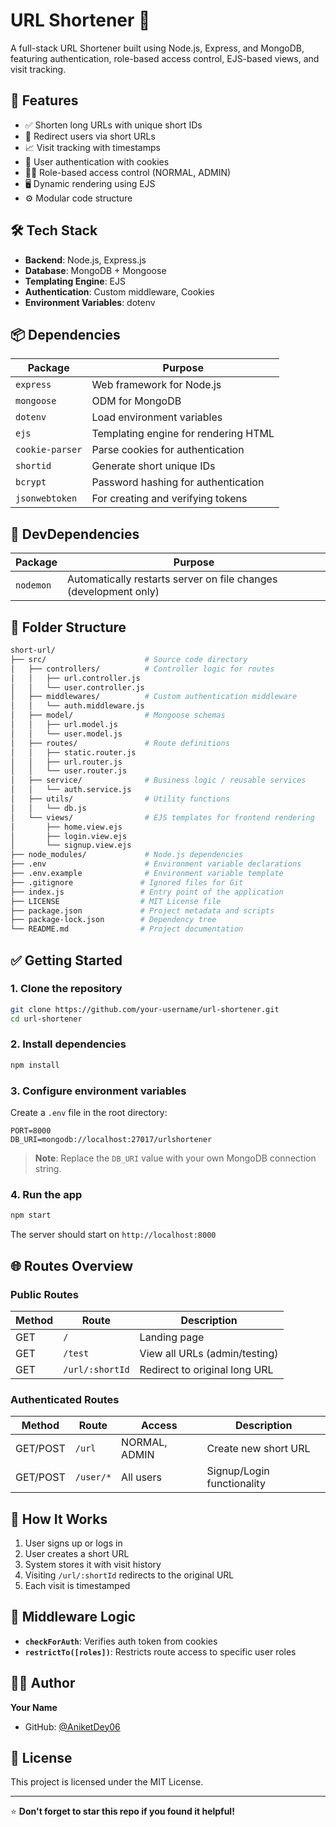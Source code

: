 # URL Shortener 🔗

A full-stack URL Shortener built using Node.js, Express, and MongoDB, featuring authentication, role-based access control, EJS-based views, and visit tracking.

## 🚀 Features

- ✅ Shorten long URLs with unique short IDs
- 🔁 Redirect users via short URLs
- 📈 Visit tracking with timestamps
- 🔐 User authentication with cookies
- 🧑‍💼 Role-based access control (NORMAL, ADMIN)
- 🖥️ Dynamic rendering using EJS
- ⚙️ Modular code structure

## 🛠️ Tech Stack

- **Backend**: Node.js, Express.js
- **Database**: MongoDB + Mongoose
- **Templating Engine**: EJS
- **Authentication**: Custom middleware, Cookies
- **Environment Variables**: dotenv

## 📦 Dependencies

| Package          | Purpose                                      |
|------------------|----------------------------------------------|
| `express`        | Web framework for Node.js                    |
| `mongoose`       | ODM for MongoDB                              |
| `dotenv`         | Load environment variables                   |
| `ejs`            | Templating engine for rendering HTML         |
| `cookie-parser`  | Parse cookies for authentication             |
| `shortid`        | Generate short unique IDs                    |
| `bcrypt`         | Password hashing for authentication          |
| `jsonwebtoken`   | For creating and verifying tokens            |

## 🧪 DevDependencies

| Package     | Purpose                                                    |
|-------------|------------------------------------------------------------|
| `nodemon`   | Automatically restarts server on file changes (development only) |

## 📂 Folder Structure

```bash
short-url/
├── src/                      # Source code directory
│   ├── controllers/          # Controller logic for routes
│   │   ├── url.controller.js
│   │   └── user.controller.js
│   ├── middlewares/          # Custom authentication middleware
│   │   └── auth.middleware.js
│   ├── model/                # Mongoose schemas
│   │   ├── url.model.js
│   │   └── user.model.js
│   ├── routes/               # Route definitions
│   │   ├── static.router.js
│   │   ├── url.router.js
│   │   └── user.router.js
│   ├── service/              # Business logic / reusable services
│   │   └── auth.service.js
│   ├── utils/                # Utility functions
│   │   └── db.js
│   └── views/                # EJS templates for frontend rendering
│       ├── home.view.ejs
│       ├── login.view.ejs
│       └── signup.view.ejs
├── node_modules/             # Node.js dependencies
├── .env                      # Environment variable declarations
├── .env.example              # Environment variable template
├── .gitignore               # Ignored files for Git
├── index.js                 # Entry point of the application
├── LICENSE                  # MIT License file
├── package.json             # Project metadata and scripts
├── package-lock.json        # Dependency tree
└── README.md                # Project documentation
```

## ✅ Getting Started

### 1. Clone the repository

```bash
git clone https://github.com/your-username/url-shortener.git
cd url-shortener
```

### 2. Install dependencies

```bash
npm install
```

### 3. Configure environment variables

Create a `.env` file in the root directory:

```env
PORT=8000
DB_URI=mongodb://localhost:27017/urlshortener
```

> **Note**: Replace the `DB_URI` value with your own MongoDB connection string.

### 4. Run the app

```bash
npm start
```

The server should start on `http://localhost:8000`

## 🌐 Routes Overview

### Public Routes

| Method | Route           | Description                    |
|--------|-----------------|--------------------------------|
| GET    | `/`             | Landing page                   |
| GET    | `/test`         | View all URLs (admin/testing)  |
| GET    | `/url/:shortId` | Redirect to original long URL  |

### Authenticated Routes

| Method   | Route        | Access       | Description                    |
|----------|--------------|--------------|--------------------------------|
| GET/POST | `/url`       | NORMAL, ADMIN| Create new short URL           |
| GET/POST | `/user/*`    | All users    | Signup/Login functionality     |

## 📌 How It Works

1. User signs up or logs in
2. User creates a short URL
3. System stores it with visit history
4. Visiting `/url/:shortId` redirects to the original URL
5. Each visit is timestamped

## 🔐 Middleware Logic

- **`checkForAuth`**: Verifies auth token from cookies
- **`restrictTo([roles])`**: Restricts route access to specific user roles

## 🧑‍💻 Author

**Your Name**
- GitHub: [@AniketDey06](https://github.com/AniketDey06)

## 📄 License

This project is licensed under the MIT License.

---

⭐ **Don't forget to star this repo if you found it helpful!**